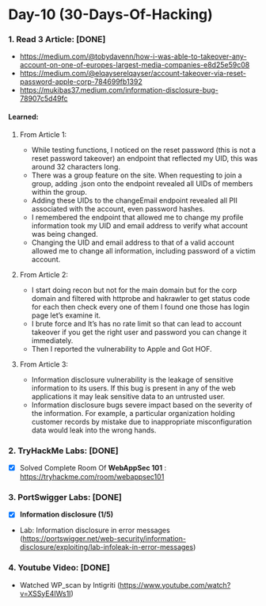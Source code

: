 # Day-10 (30-Days-Of-Hacking)

### 1. Read 3 Article: [DONE]

- https://medium.com/@tobydavenn/how-i-was-able-to-takeover-any-account-on-one-of-europes-largest-media-companies-e8d25e59c08
- https://medium.com/@elqayserelqayser/account-takeover-via-reset-password-apple-corp-784699fb1392
- https://mukibas37.medium.com/information-disclosure-bug-78907c5d49fc

#### Learned:

1. From Article 1:
      - While testing functions, I noticed on the reset password (this is not a reset password takeover) an endpoint that reflected my UID, this was around 32 characters long.
      - There was a group feature on the site. When requesting to join a group, adding .json onto the endpoint revealed all UIDs of members within the group.
      - Adding these UIDs to the changeEmail endpoint revealed all PII associated with the account, even password hashes.
	  - I remembered the endpoint that allowed me to change my profile information took my UID and email address to verify what account was being changed.
	  - Changing the UID and email address to that of a valid account allowed me to change all information, including password of a victim account.

2. From Article 2:
    - I start doing recon but not for the main domain but for the corp domain and filtered with httprobe and hakrawler to get status code for each then check every one of them I found one those has login page let’s examine it.
    - I brute force and It’s has no rate limit so that can lead to account takeover if you get the right user and password you can change it immediately.
    - Then I reported the vulnerability to Apple and Got HOF.

3. From Article 3:
    - Information disclosure vulnerability is the leakage of sensitive information to its users. If this bug is present in any of the web applications it may leak sensitive data to an untrusted user.
    - Information disclosure bugs severe impact based on the severity of the information. For example, a particular organization holding customer records by mistake due to inappropriate misconfiguration data would leak into the wrong hands.
    

### 2. TryHackMe Labs: [DONE]

 - [X] Solved Complete Room Of **WebAppSec 101** : https://tryhackme.com/room/webappsec101

### 3. PortSwigger Labs: [DONE]

 - [X] **Information disclosure (1/5)**
 -  Lab: Information disclosure in error messages    (https://portswigger.net/web-security/information-disclosure/exploiting/lab-infoleak-in-error-messages)

### 4. Youtube Video: [DONE]

- Watched WP_scan by Intigriti (https://www.youtube.com/watch?v=XSSyE4IWs1I)
